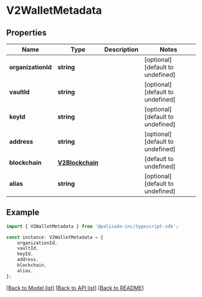 # V2WalletMetadata


## Properties

Name | Type | Description | Notes
------------ | ------------- | ------------- | -------------
**organizationId** | **string** |  | [optional] [default to undefined]
**vaultId** | **string** |  | [optional] [default to undefined]
**keyId** | **string** |  | [optional] [default to undefined]
**address** | **string** |  | [optional] [default to undefined]
**blockchain** | [**V2Blockchain**](V2Blockchain.md) |  | [default to undefined]
**alias** | **string** |  | [optional] [default to undefined]

## Example

```typescript
import { V2WalletMetadata } from '@palisade-inc/typescript-sdk';

const instance: V2WalletMetadata = {
    organizationId,
    vaultId,
    keyId,
    address,
    blockchain,
    alias,
};
```

[[Back to Model list]](../README.md#documentation-for-models) [[Back to API list]](../README.md#documentation-for-api-endpoints) [[Back to README]](../README.md)
